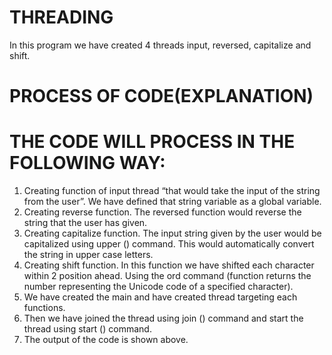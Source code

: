 # THREADING
In this program we have created 4 threads input, reversed, capitalize and shift.

# PROCESS OF CODE(EXPLANATION)

#  THE CODE WILL PROCESS IN THE FOLLOWING WAY:
  1.	Creating function of input thread “that would take the input of the string from the user”. We have defined that string variable as a global variable.
  2.	Creating reverse function. The reversed function would reverse the string that the user has given.
  3.	Creating capitalize function. The input string given by the user would be capitalized using upper () command. This would automatically convert the string in upper       case letters.
  4.	Creating shift function. In this function we have shifted each character within 2 position ahead. Using the ord command (function returns the number representing         the Unicode code of a specified character).
  5.	We have created the main and have created thread targeting each functions.
  6.	Then we have joined the thread using join () command and start the thread using start () command.
  7.	The output of the code is shown above.
